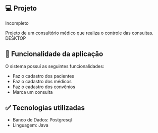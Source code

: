 
## :computer: Projeto
Incompleto

Projeto de um consultório médico que realiza o controle das consultas. DESKTOP

## :key: Funcionalidade da aplicação

O sistema possuí as seguintes funcionalidades: 

* Faz o cadastro dos pacientes
* Faz o cadastro dos médicos
* Faz o cadastro dos convênios
* Marca um consulta

## :white_check_mark: Tecnologias utilizadas

* Banco de Dados: Postgresql
* Linguagem: Java
